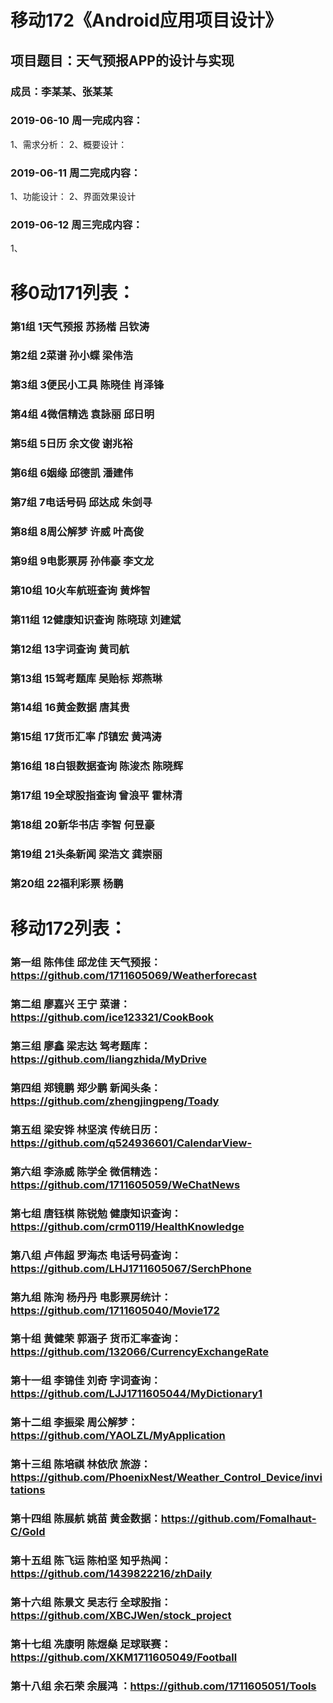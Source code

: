 # 移动172《Android应用项目设计》
## 项目题目：天气预报APP的设计与实现
### 成员：李某某、张某某

### 2019-06-10 周一完成内容：
1、需求分析：
2、概要设计：


### 2019-06-11 周二完成内容：
1、功能设计：
2、界面效果设计


### 2019-06-12 周三完成内容：
1、


# 移0动171列表：

### 第1组	1天气预报	苏扬楷		吕钦涛
### 第2组	2菜谱	孙小蝶		梁伟浩
### 第3组	3便民小工具	陈晓佳		肖泽锋
### 第4组	4微信精选	袁詠丽		邱日明
### 第5组	5日历	余文俊		谢兆裕
### 第6组	6姻缘	邱德凯		潘建伟
### 第7组	7电话号码	邱达成		朱剑寻
### 第8组	8周公解梦	许威		叶高俊
### 第9组	9电影票房	孙伟豪		李文龙
### 第10组	10火车航班查询	黄烨智		
### 第11组	12健康知识查询	陈晓琼		刘建斌
### 第12组	13字词查询	黄司航		
### 第13组	15驾考题库	吴贻标		郑燕琳
### 第14组	16黄金数据	唐其贵		
### 第15组	17货币汇率	邝镇宏		黄鸿涛
### 第16组	18白银数据查询	陈浚杰		陈晓辉
### 第17组	19全球股指查询	曾浪平		霍林清
### 第18组	20新华书店	李智		何昱豪
### 第19组	21头条新闻	梁浩文		龚崇丽
### 第20组	22福利彩票	杨鹏
		



# 移动172列表：
### 第一组	陈伟佳	邱龙佳	天气预报：https://github.com/1711605069/Weatherforecast
### 第二组	廖嘉兴	王宁	菜谱：https://github.com/ice123321/CookBook
### 第三组	廖鑫	梁志达	驾考题库：https://github.com/liangzhida/MyDrive
### 第四组	郑镜鹏	郑少鹏	新闻头条：https://github.com/zhengjingpeng/Toady
### 第五组	梁安铧	林坚滨	传统日历：https://github.com/q524936601/CalendarView-
### 第六组	李涤威	陈学全	微信精选：https://github.com/1711605059/WeChatNews
### 第七组	唐钰棋	陈锐勉	健康知识查询：https://github.com/crm0119/HealthKnowledge
### 第八组	卢伟超	罗海杰	电话号码查询：https://github.com/LHJ1711605067/SerchPhone
### 第九组	陈洵	杨丹丹	电影票房统计：https://github.com/1711605040/Movie172
### 第十组	黄健荣	郭涵子	货币汇率查询：https://github.com/132066/CurrencyExchangeRate
### 第十一组	李锦佳	刘奇	字词查询：https://github.com/LJJ1711605044/MyDictionary1
### 第十二组	李振梁		周公解梦：https://github.com/YAOLZL/MyApplication
### 第十三组	陈培祺	林依欣	旅游：https://github.com/PhoenixNest/Weather_Control_Device/invitations
### 第十四组	陈展航	姚苗	黄金数据：https://github.com/Fomalhaut-C/Gold
### 第十五组	陈飞运	陈柏坚	知乎热闻：https://github.com/1439822216/zhDaily
### 第十六组	陈景文	吴志行	全球股指：https://github.com/XBCJWen/stock_project
### 第十七组	冼康明	陈煜燊	足球联赛：https://github.com/XKM1711605049/Football
### 第十八组	余石荣	余展鸿	：https://github.com/1711605051/Tools

